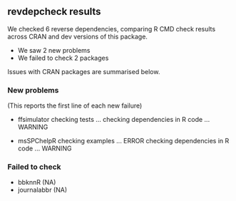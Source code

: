 ## revdepcheck results

We checked 6 reverse dependencies, comparing R CMD check results across CRAN and dev versions of this package.

 * We saw 2 new problems
 * We failed to check 2 packages

Issues with CRAN packages are summarised below.

### New problems
(This reports the first line of each new failure)

* ffsimulator
  checking tests ...
  checking dependencies in R code ... WARNING

* msSPChelpR
  checking examples ... ERROR
  checking dependencies in R code ... WARNING

### Failed to check

* bbknnR      (NA)
* journalabbr (NA)
